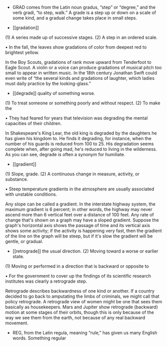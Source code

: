 - GRAD comes from the Latin noun gradus, “step” or “degree,” and the verb gradi, “to step, walk.” A
grade is a step up or down on a scale of some kind, and a gradual change takes place in small steps.

- [[gradation]] 

 (1) A series made up of successive stages. (2) A step in an ordered scale.

• In the fall, the leaves show gradations of color from deepest red to brightest yellow. 

In  the  Boy  Scouts,  gradations  of  rank  move  upward  from  Tenderfoot  to  Eagle  Scout.  A  violin  or  a
voice  can  produce  gradations  of  musical  pitch  too  small  to  appear  in  written  music.  In  the  18th
century Jonathan Swift could even write of “the several kinds and gradations of laughter, which ladies
must daily practice by the looking-glass.”

- [[degrade]] 
quality of something worse. 

 (1) To treat someone or something poorly and without respect. (2) To make the

• They had feared for years that television was degrading the mental capacities of their children. 

In Shakespeare's King Lear, the old king is degraded by the daughters he has given his kingdom to. He
finds  it  degrading,  for  instance,  when  the  number  of  his  guards  is  reduced  from  100  to  25.  His
degradation seems complete when, after going mad, he's reduced to living in the wilderness. As you
can see, degrade is often a synonym for humiliate.

- [[gradient]] 

 (1) Slope, grade. (2) A continuous change in measure, activity, or substance. 

• Steep temperature gradients in the atmosphere are usually associated with unstable conditions. 

Any  slope  can  be  called  a  gradient.  In  the  interstate  highway  system,  the  maximum  gradient  is  6
percent; in other words, the highway may never ascend more than 6 vertical feet over a distance of
100 feet. Any rate of change that's shown on a graph may have a sloped gradient. Suppose the graph's
horizontal axis shows the passage of time and its vertical axis shows some activity; if the activity is
happening  very  fast,  then  the  gradient  of  the  line  on  the  graph  will  be  steep,  but  if  it's  slow  the
gradient will be gentle, or gradual.

- [[retrograde]] 
the usual direction. (2) Moving toward a worse or earlier state. 

 (1) Moving or performed in a direction that is backward or opposite to

•  For  the  government  to  cover  up  the  findings  of  its  scientific  research  institutes  was  clearly  a
retrograde step. 

Retrograde  describes  backwardness  of  one  kind  or  another.  If  a  country  decided  to  go  back  to
amputating the limbs of criminals, we might call that policy retrograde. A retrograde view of women
might be one that sees them basically as housekeepers. Mars and Jupiter show retrograde (backward)
motion  at  some  stages  of  their  orbits,  though  this  is  only  because  of  the  way  we  see  them  from  the
earth, not because of any real backward movement.

- REG, from the Latin regula, meaning “rule,” has given us many English words. Something regular
